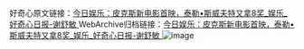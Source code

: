 好奇心原文链接：[今日娱乐：皮克斯新电影首映，泰勒•斯威夫特又拿8奖_娱乐_好奇心日报-谢舒敏 ](https://www.qdaily.com/articles/9740.html)
WebArchive归档链接：[今日娱乐：皮克斯新电影首映，泰勒•斯威夫特又拿8奖_娱乐_好奇心日报-谢舒敏 ](http://web.archive.org/web/20190623154846/https://www.qdaily.com/articles/9740.html)
![image](http://ww3.sinaimg.cn/large/007d5XDply1g3vggog642j30u04d8e81)